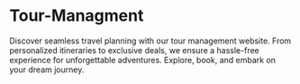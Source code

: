 # Tour-Managment
Discover seamless travel planning with our tour management website. From personalized itineraries to exclusive deals, we ensure a hassle-free experience for unforgettable adventures. Explore, book, and embark on your dream journey.
